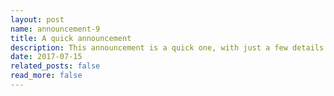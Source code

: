```yaml
---
layout: post
name: announcement-9
title: A quick announcement
description: This announcement is a quick one, with just a few details. But a rather long description can be added here. For example, this description is quite long. It's so long that it might even be longer than the title itself. But that's okay. It's just an example.
date: 2017-07-15 
related_posts: false
read_more: false
---
```

